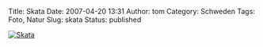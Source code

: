 Title: Skata
Date: 2007-04-20 13:31
Author: tom
Category: Schweden
Tags: Foto, Natur
Slug: skata
Status: published

[![Skata](http://www.fiket.de/pic/skata_s.jpg "Skata")](http://www.fiket.de/pic/skata_l.jpg)

